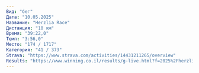 ```yaml
---
Вид: "бег"
Дата: "10.05.2025"
Название: "Herzlia Race"
Дистанция: "10 км"
Время: "39:22,0"
Темп: "3:56,0"
Место: "174 / 1717"
Категория: "41 / 373"
Strava: "https://www.strava.com/activities/14431211265/overview"
Results: "https://www.winning.co.il/results/g-live.html?f=2025%2Fherzliya-2025.clax"
---
```

